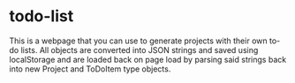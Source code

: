 # todo-list

This is a webpage that you can use to generate projects with their own to-do lists.
All objects are converted into JSON strings and saved using localStorage and are loaded back on page load by parsing said strings back into new Project and ToDoItem type objects.
